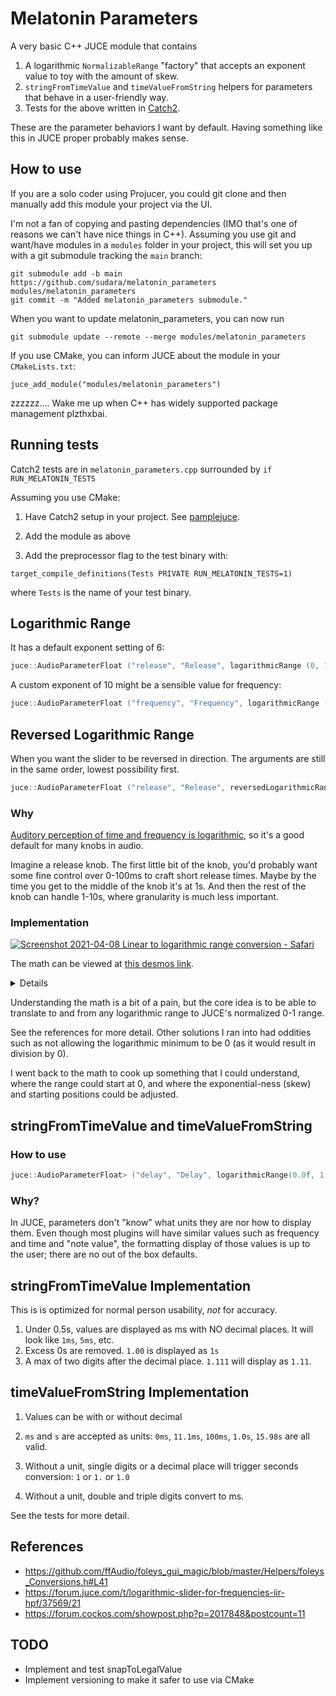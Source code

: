 # Melatonin Parameters

A very basic C++ JUCE module that contains

1. A logarithmic `NormalizableRange` "factory" that accepts an exponent value to toy with the amount of skew.
2. `stringFromTimeValue` and `timeValueFromString` helpers for parameters that behave in a user-friendly way.
3. Tests for the above written in [Catch2](https://github.com/catchorg/Catch2).

These are the parameter behaviors I want by default. Having something like this in JUCE proper probably makes sense.

## How to use

If you are a solo coder using Projucer, you could git clone and then manually add this module your project via the UI.

I'm not a fan of copying and pasting dependencies (IMO that's one of reasons we can't have nice things in C++). Assuming you use git and want/have modules in a `modules` folder in your project, this will set you up with a git submodule tracking the `main` branch:
```
git submodule add -b main https://github.com/sudara/melatonin_parameters modules/melatonin_parameters
git commit -m "Added melatonin_parameters submodule."
```

When you want to update melatonin_parameters, you can now run
```
git submodule update --remote --merge modules/melatonin_parameters
```

If you use CMake, you can inform JUCE about the module in your `CMakeLists.txt`:
```
juce_add_module("modules/melatonin_parameters")
```

zzzzzz.... Wake me up when C++ has widely supported package management plzthxbai.

## Running tests

Catch2 tests are in `melatonin_parameters.cpp` surrounded by `if RUN_MELATONIN_TESTS`

Assuming you use CMake:

1. Have Catch2 setup in your project. See [pamplejuce](https://github.com/sudara/pamplejuce).
   
2. Add the module as above

3. Add the preprocessor flag to the test binary with: 
   
`target_compile_definitions(Tests PRIVATE RUN_MELATONIN_TESTS=1)` 

where `Tests` is the name of your test binary.

## Logarithmic Range

It has a default exponent setting of 6:

```cpp
juce::AudioParameterFloat ("release", "Release", logarithmicRange (0, 15.0f), 0.1f),
```

A custom exponent of 10 might be a sensible value for frequency:

```cpp
juce::AudioParameterFloat ("frequency", "Frequency", logarithmicRange (20.0f, 20000.0f, 10.0f), 0.1f),
```

## Reversed Logarithmic Range

When you want the slider to be reversed in direction. The arguments are still in the same order, lowest possibility first.

```cpp
juce::AudioParameterFloat ("release", "Release", reversedLogarithmicRange (0, 15.0f), 0.1f),
```

### Why

[Auditory perception of time and frequency is logarithmic](https://en.wikipedia.org/wiki/Weber–Fechner_law), so it's a good default for many knobs in audio.

Imagine a release knob. The first little bit of the knob, you'd probably want some fine control over 0-100ms to craft short release times. Maybe by the time you get to the middle of the knob it's at 1s. And then the rest of the knob can handle 1-10s, where granularity is much less important.

### Implementation

[![Screenshot 2021-04-08 Linear to logarithmic range conversion - Safari](https://user-images.githubusercontent.com/472/114071474-73822e00-98a1-11eb-95a3-405faae1e768.jpg)](https://www.desmos.com/calculator/qkc6naksy5)

The math can be viewed at [this desmos link](https://www.desmos.com/calculator/qkc6naksy5).

<details>

Github can't render latex, but here's the latex formulas in case the desmos link goes away.

From a normalized 0-1 to an unnormalized y0 to y1:
```
y_{0}\ +\frac{2^{kx}-1}{2^{k}-1}\left(y_{1}-y_{0}\right)

```

To a normalized 0-1 from an unnormalized y0 to y1
```
\frac{\log_{2}\left(\frac{x-y_{0}}{y_{1}-y_{0}}\left(2^{k}-1\right)+1\right)}{k}
```

</details>

Understanding the math is a bit of a pain, but the core idea is to be able to translate to and from any logarithmic range to JUCE's normalized 0-1 range.

See the references for more detail. Other solutions I ran into had oddities such as not allowing the logarithmic minimum to be 0 (as it would result in division by 0).

I went back to the math to cook up something that I could understand, where the range could start at 0, and where the exponential-ness (skew) and starting positions could be adjusted.


## stringFromTimeValue and timeValueFromString

### How to use

```cpp
juce::AudioParameterFloat> ("delay", "Delay", logarithmicRange(0.0f, 1.0f), 0.0f, juce::String(), juce::AudioProcessorParameter::genericParameter, stringFromTimeValue, timeValueFromString)
```

### Why?
In JUCE, parameters don't "know" what units they are nor how to display them. Even though most plugins will have similar values such as frequency and time and "note value", the formatting display of those values is up to the user; there are no out of the box defaults.

## stringFromTimeValue Implementation

This is is optimized for normal person usability, *not* for accuracy. 

1. Under 0.5s, values are displayed as ms with NO decimal places. It will look like `1ms`, `5ms`, etc.
2. Excess 0s are removed. `1.00` is displayed as `1s`
3. A max of two digits after the decimal place. `1.111` will display as `1.11`.

## timeValueFromString Implementation

1. Values can be with or without decimal

1. `ms` and `s` are accepted as units: `0ms`, `11.1ms`, `100ms`, `1.0s`, `15.98s` are all valid.

3. Without a unit, single digits or a decimal place will trigger seconds conversion: `1` or `1.` or `1.0` 
   
4. Without a unit, double and triple digits convert to ms. 
   
See the tests for more detail.

## References

* https://github.com/ffAudio/foleys_gui_magic/blob/master/Helpers/foleys_Conversions.h#L41
* https://forum.juce.com/t/logarithmic-slider-for-frequencies-iir-hpf/37569/21
* https://forum.cockos.com/showpost.php?p=2017848&postcount=11

## TODO

* Implement and test snapToLegalValue
* Implement versioning to make it safer to use via CMake
